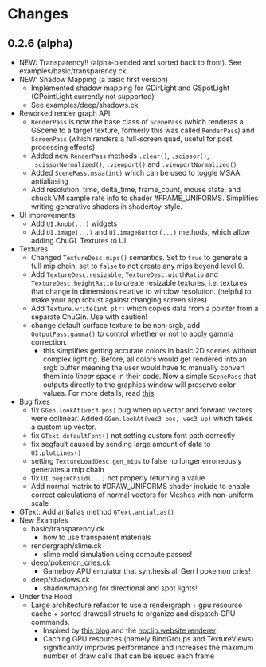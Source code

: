 # Changes

## 0.2.6 (alpha)

- NEW: Transparency!! (alpha-blended and sorted back to front). See examples/basic/transparency.ck
- NEW: Shadow Mapping (a basic first version)
  - Implemented shadow mapping for GDirLight and GSpotLight (GPointLight currently not supported)
  - See examples/deep/shadows.ck
- Reworked render graph API
  - `RenderPass` is now the base class of `ScenePass` (which renderas a GScene to a target texture, formerly this was called `RenderPass`) and `ScreenPass` (which renders a full-screen quad, useful for post processing effects)
  - Added new `RenderPass` methods `.clear()`, `.scissor()`, `.scissorNormalized()`, `.viewport()` and `.viewportNormalized()` 
  - Added `ScenePass.msaa(int)` which can be used to toggle MSAA antialiasing
  - Add resolution, time, delta_time, frame_count, mouse state, and chuck VM sample rate info to shader #FRAME_UNIFORMS. Simplifies writing generative shaders in shadertoy-style.
- UI improvements:
  - Add `UI.knob(...)` widgets
  - Add `UI.image(...)` and `UI.imageButton(...)` methods, which allow adding ChuGL Textures to UI. 
- Textures
  - Changed `TextureDesc.mips()` semantics. Set to `true` to generate a full mip chain, set to `false` to not create any mips beyond level 0.
  - Add `TextureDesc.resizable`, `TextureDesc.widthRatio` and `TextureDesc.heightRatio` to create resizable textures, i.e. textures that change in dimensions relative to window resolution. (helpful to make your app robust against changing screen sizes)
  - Add `Texture.write(int ptr)` which copies data from a pointer from a separate ChuGin. Use with caution!
  - change default surface texture to be non-srgb, add `OutputPass.gamma()` to control whether or not to apply gamma correction.
    - this simplifies getting accurate colors in basic 2D scenes without complex lighting. Before, all colors would get rendered into an srgb buffer meaning the user would have to manually convert them into *linear* space in their code. Now a simple `ScenePass` that outputs directly to the graphics window will preserve color values. For more details, read [this](https://medium.com/@tomforsyth/the-srgb-learning-curve-773b7f68cf7a).
- Bug fixes
  - fix `GGen.lookAt(vec3 pos)` bug when up vector and forward vectors were collinear. Added `GGen.lookAt(vec3 pos, vec3 up)` which takes a custom up vector.
  - fix `GText.defaultFont()` not setting custom font path correctly
  - fix segfault caused by sending large amount of data to `UI.plotLines()`
  - setting `TextureLoadDesc.gen_mips` to false no longer erroneously generates a mip chain
  - fix `UI.beginChild(...)` not properly returning a value
  - Add normal matrix to #DRAW_UNIFORMS shader include to enable correct calculations of normal vectors for Meshes with non-uniform scale
- GText: Add antialias method `GText.antialias()`
- New Examples
  - basic/transparency.ck
    - how to use transparent materials
  - rendergraph/slime.ck
    - slime mold simulation using compute passes!
  - deep/pokemon_cries.ck
    - Gameboy APU emulator that synthesis all Gen I pokemon cries!
  - deep/shadows.ck
    - shadowmapping for directional and spot lights!
- Under the Hood
  - Large architecture refactor to use a rendergraph + gpu resource cache + sorted drawcall structs to organize and dispatch GPU commands.
    - Inspired by [this blog](https://blog.mecheye.net/2023/09/how-to-write-a-renderer-for-modern-apis/) and the [noclip.website renderer](https://github.com/magcius/gfxrlz)
    - Caching GPU resources (namely BindGroups and TextureViews) significantly improves performance and increases the maximum number of draw calls that can be issued each frame
